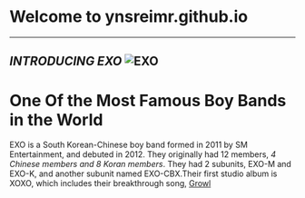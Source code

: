 #  Welcome to ynsreimr.github.io
---
*INTRODUCING EXO*
![EXO](https://www.google.com/url?sa=i&url=https%3A%2F%2Fwww.viki.com%2Fcelebrities%2F22271pr-exo&psig=AOvVaw1n8e2pWkKPNPjotT6bi8dZ&ust=1669166955343000&source=images&cd=vfe&ved=0CBAQjRxqFwoTCLDM7dLRwPsCFQAAAAAdAAAAABAD)
---
# One Of the Most Famous Boy Bands in the World
EXO is a South Korean-Chinese boy band formed in 2011 by SM Entertainment, and debuted in 2012. They originally had 12 members, *4 Chinese members and 8 Koran members*. They had 2 subunits, EXO-M and EXO-K, and another subunit named EXO-CBX.Their first studio album is XOXO, which includes their breakthrough song, [Growl](https://music.youtube.com/watch?v=qWvVSBUfLfE)
